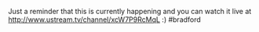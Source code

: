 Just a reminder that this is currently happening and you can watch it live at http://www.ustream.tv/channel/xcW7P9RcMqL :) #bradford 